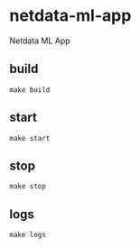 # netdata-ml-app
Netdata ML App

## build

```
make build
```

## start

```
make start
```

## stop

```
make stop
```

## logs

```
make logs
```
